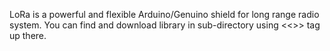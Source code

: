 LoRa is a powerful and flexible Arduino/Genuino shield for long range radio system. 
You can find and download library in sub-directory using <<<release>>> tag up there.
